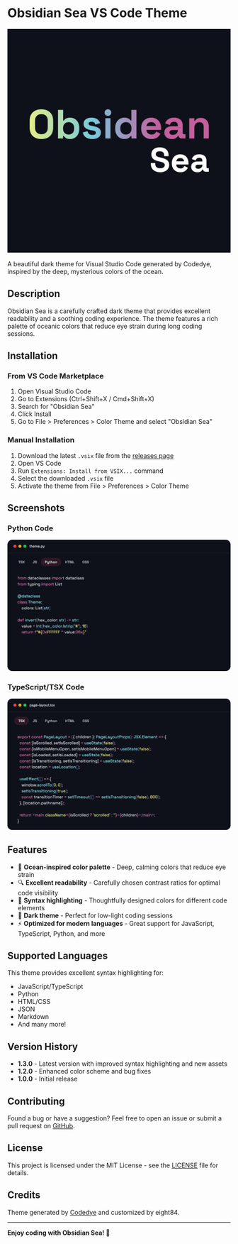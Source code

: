 # Obsidian Sea VS Code Theme

![Theme Icon](img/icon.jpg)

A beautiful dark theme for Visual Studio Code generated by Codedye, inspired by the deep, mysterious colors of the ocean.

## Description

Obsidian Sea is a carefully crafted dark theme that provides excellent readability and a soothing coding experience. The theme features a rich palette of oceanic colors that reduce eye strain during long coding sessions.

## Installation

### From VS Code Marketplace

1. Open Visual Studio Code
2. Go to Extensions (Ctrl+Shift+X / Cmd+Shift+X)
3. Search for "Obsidian Sea"
4. Click Install
5. Go to File > Preferences > Color Theme and select "Obsidian Sea"

### Manual Installation

1. Download the latest `.vsix` file from the [releases page](https://github.com/eight84/obsidian-sea-vscode-theme/releases)
2. Open VS Code
3. Run `Extensions: Install from VSIX...` command
4. Select the downloaded `.vsix` file
5. Activate the theme from File > Preferences > Color Theme

## Screenshots

### Python Code

![Python Example](img/python.png)

### TypeScript/TSX Code

![TSX Example](img/tsx.png)

## Features

- 🌊 **Ocean-inspired color palette** - Deep, calming colors that reduce eye strain
- 🔍 **Excellent readability** - Carefully chosen contrast ratios for optimal code visibility
- 🎨 **Syntax highlighting** - Thoughtfully designed colors for different code elements
- 🌙 **Dark theme** - Perfect for low-light coding sessions
- ⚡ **Optimized for modern languages** - Great support for JavaScript, TypeScript, Python, and more

## Supported Languages

This theme provides excellent syntax highlighting for:

- JavaScript/TypeScript
- Python
- HTML/CSS
- JSON
- Markdown
- And many more!

## Version History

- **1.3.0** - Latest version with improved syntax highlighting and new assets
- **1.2.0** - Enhanced color scheme and bug fixes
- **1.0.0** - Initial release

## Contributing

Found a bug or have a suggestion? Feel free to open an issue or submit a pull request on [GitHub](https://github.com/eight84/obsidian-sea-vscode-theme).

## License

This project is licensed under the MIT License - see the [LICENSE](LICENSE) file for details.

## Credits

Theme generated by [Codedye](https://codedye.com) and customized by eight84.

---

**Enjoy coding with Obsidian Sea! 🌊**
